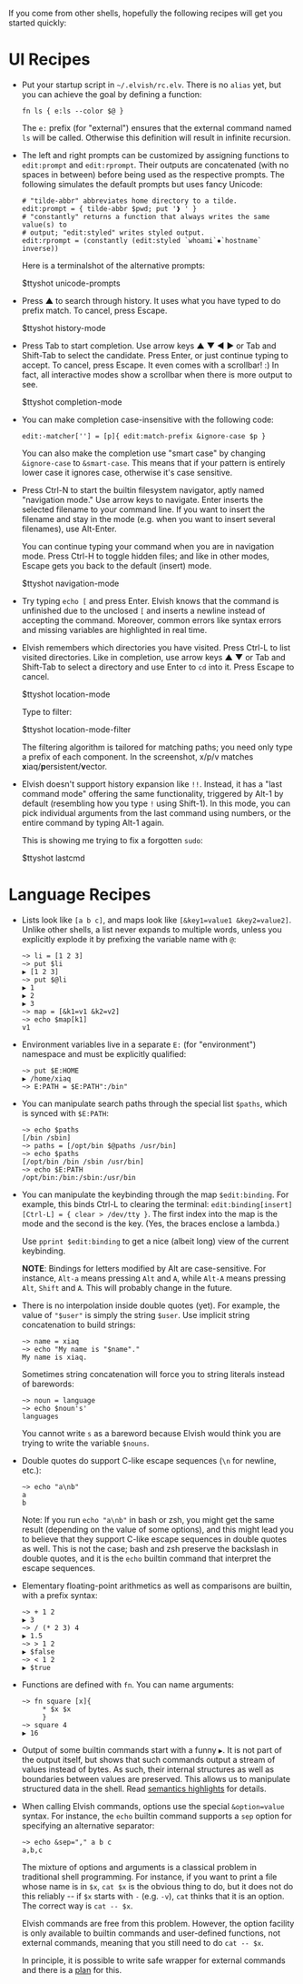 If you come from other shells, hopefully the following recipes will get you started quickly:

# UI Recipes

*   Put your startup script in `~/.elvish/rc.elv`. There is no `alias` yet,
    but you can achieve the goal by defining a function:

    ```elvish
    fn ls { e:ls --color $@ }
    ```

    The `e:` prefix (for "external") ensures that the external command named
    `ls` will be called. Otherwise this definition will result in infinite
    recursion.

*   The left and right prompts can be customized by assigning functions to
    `edit:prompt` and `edit:rprompt`. Their outputs are concatenated (with no
    spaces in between) before being used as the respective prompts. The
    following simulates the default prompts but uses fancy Unicode:

    ```elvish
    # "tilde-abbr" abbreviates home directory to a tilde.
    edit:prompt = { tilde-abbr $pwd; put '❱ ' }
    # "constantly" returns a function that always writes the same value(s) to
    # output; "edit:styled" writes styled output.
    edit:rprompt = (constantly (edit:styled `whoami`✸`hostname` inverse))
    ```

    Here is a terminalshot of the alternative prompts:

    $ttyshot unicode-prompts

*   Press <span class="key">▲&#xfe0e;</span> to search through history. It
    uses what you have typed to do prefix match. To cancel, press <span
    class="key">Escape</span>.

    $ttyshot history-mode

*   Press <span class="key">Tab</span> to start completion. Use arrow keys
    <span class="key">▲&#xfe0e;</span>
    <span class="key">▼&#xfe0e;</span>
    <span class="key">◀&#xfe0e;</span>
    <span class="key">▶&#xfe0e;</span>
    or <span class="key">Tab</span> and <span class="key">Shift-Tab</span>
    to select the candidate. Press <span class="key">Enter</span>, or just
    continue typing to accept. To cancel, press <span
    class="key">Escape.</span> It even comes with a scrollbar! :) In fact,
    all interactive modes show a scrollbar when there is more output to see.

    $ttyshot completion-mode

*   You can make completion case-insensitive with the following code:

    ```elvish
    edit:-matcher[''] = [p]{ edit:match-prefix &ignore-case $p }
    ```

    You can also make the completion use "smart case" by changing
    `&ignore-case` to `&smart-case`. This means that if your pattern
    is entirely lower case it ignores case, otherwise it's case
    sensitive.

*   Press <span class="key">Ctrl-N</span> to start the builtin filesystem
    navigator, aptly named "navigation mode." Use arrow keys to navigate.
    <span class="key">Enter</span> inserts the selected filename to your
    command line. If you want to insert the filename and stay in the mode
    (e.g. when you want to insert several filenames), use <span
    class="key">Alt-Enter</span>.

    You can continue typing your command when you are in navigation mode.
    Press <span class="key">Ctrl-H</span> to toggle hidden files; and like in
    other modes, <span class="key">Escape</span> gets you back to the default
    (insert) mode.

    $ttyshot navigation-mode

*   Try typing `echo [` and press <span class="key">Enter</span>. Elvish knows that the command is unfinished due to the unclosed `[` and inserts a newline instead of accepting the command. Moreover, common errors like syntax errors and missing variables are highlighted in real time.

*   Elvish remembers which directories you have visited. Press <span
    class="key">Ctrl-L</span> to list visited directories. Like in completion,
    use arrow keys
    <span class="key">▲&#xfe0e;</span>
    <span class="key">▼&#xfe0e;</span>
    or <span class="key">Tab</span> and <span class="key">Shift-Tab</span> to
    select a directory and use Enter to `cd` into it. Press <span
    class="key">Escape</span> to cancel.

    $ttyshot location-mode

    Type to filter:

    $ttyshot location-mode-filter

    The filtering algorithm is tailored for matching paths; you need only type
    a prefix of each component. In the screenshot, x/p/v matches
    **x**iaq/**p**ersistent/**v**ector.

*   Elvish doesn't support history expansion like `!!`. Instead, it has a
    "last command mode" offering the same functionality, triggered by <span
    class="key">Alt-1</span> by default (resembling how you type `!` using
    <span class="key">Shift-1</span>). In this mode, you can pick individual
    arguments from the last command using numbers, or the entire command by
    typing <span class="key">Alt-1</span> again.

    This is showing me trying to fix a forgotten `sudo`:

    $ttyshot lastcmd

# Language Recipes

*   Lists look like `[a b c]`, and maps look like `[&key1=value1
    &key2=value2]`. Unlike other shells, a list never expands to multiple
    words, unless you explicitly explode it by prefixing the variable name
    with `@`:

    ```elvish-transcript
    ~> li = [1 2 3]
    ~> put $li
    ▶ [1 2 3]
    ~> put $@li
    ▶ 1
    ▶ 2
    ▶ 3
    ~> map = [&k1=v1 &k2=v2]
    ~> echo $map[k1]
    v1
    ```

*   Environment variables live in a separate `E:` (for "environment") namespace and must be explicitly qualified:

    ```elvish-transcript
    ~> put $E:HOME
    ▶ /home/xiaq
    ~> E:PATH = $E:PATH":/bin"
    ```

*   You can manipulate search paths through the special list `$paths`, which is synced with `$E:PATH`:

    ```elvish-transcript
    ~> echo $paths
    [/bin /sbin]
    ~> paths = [/opt/bin $@paths /usr/bin]
    ~> echo $paths
    [/opt/bin /bin /sbin /usr/bin]
    ~> echo $E:PATH
    /opt/bin:/bin:/sbin:/usr/bin
    ```

*   You can manipulate the keybinding through the map `$edit:binding`. For
    example, this binds <span class="key">Ctrl-L</span> to clearing the
    terminal: `edit:binding[insert][Ctrl-L] = { clear > /dev/tty }`. The first
    index into the map is the mode and the second is the key. (Yes, the braces
    enclose a lambda.)

    Use `pprint $edit:binding` to get a nice (albeit long) view of the current
    keybinding.

    **NOTE**: Bindings for letters modified by Alt are case-sensitive. For
    instance, `Alt-a` means pressing `Alt` and `A`, while `Alt-A` means
    pressing `Alt`, `Shift` and `A`. This will probably change in the future.

*   There is no interpolation inside double quotes (yet). For example, the
    value of `"$user"` is simply the string `$user`. Use implicit string
    concatenation to build strings:

    ```elvish-transcript
    ~> name = xiaq
    ~> echo "My name is "$name"."
    My name is xiaq.
    ```

    Sometimes string concatenation will force you to string literals instead
    of barewords:

    ```elvish-transcript
    ~> noun = language
    ~> echo $noun's'
    languages
    ```

    You cannot write `s` as a bareword because Elvish would think you are
    trying to write the variable `$nouns`.

*   Double quotes do support C-like escape sequences (``\n`` for newline,
    etc.):

    ```elvish-transcript
    ~> echo "a\nb"
    a
    b
    ```

    Note: If you run `echo "a\nb"` in bash or zsh, you might get the same
    result (depending on the value of some options), and this might lead
    you to believe that they support C-like escape sequences in double quotes
    as well. This is not the case; bash and zsh preserve the backslash in
    double quotes, and it is the `echo` builtin command that interpret the
    escape sequences.

*   Elementary floating-point arithmetics as well as comparisons are builtin,
    with a prefix syntax:

    ```elvish-transcript
    ~> + 1 2
    ▶ 3
    ~> / (* 2 3) 4
    ▶ 1.5
    ~> > 1 2
    ▶ $false
    ~> < 1 2
    ▶ $true
    ```

*   Functions are defined with `fn`. You can name arguments:

    ```elvish-transcript
    ~> fn square [x]{
         * $x $x
         }
    ~> square 4
    ▶ 16
    ```

*   Output of some builtin commands start with a funny `▶`. It is not part of
    the output itself, but shows that such commands output a stream of values
    instead of bytes. As such, their internal structures as well as boundaries
    between values are preserved. This allows us to manipulate structured data
    in the shell. Read [semantics
    highlights](/learn/semantics-highlights.html) for details.

*   When calling Elvish commands, options use the special `&option=value`
    syntax. For instance, the `echo` builtin command supports a `sep` option
    for specifying an alternative separator:

    ```elvish-transcript
    ~> echo &sep="," a b c
    a,b,c
    ```

    The mixture of options and arguments is a classical problem in traditional
    shell programming. For instance, if you want to print a file whose name is
    in `$x`, `cat $x` is the obvious thing to do, but it does not do this
    reliably -- if `$x` starts with `-` (e.g. `-v`), `cat` thinks that it is
    an option. The correct way is `cat -- $x`.

    Elvish commands are free from this problem. However, the option facility
    is only available to builtin commands and user-defined functions, not
    external commands, meaning that you still need to do `cat -- $x`.

    In principle, it is possible to write safe wrapper
    for external commands and there is a
    [plan](https://github.com/elves/elvish/issues/371) for this.
